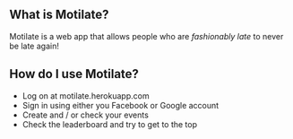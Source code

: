 ## What is Motilate?

Motilate is a web app that allows people who are *fashionably late* to never be late again!

## How do I use Motilate?

* Log on at motilate.herokuapp.com
* Sign in using either you Facebook or Google account
* Create and / or check your events
* Check the leaderboard and try to get to the top


